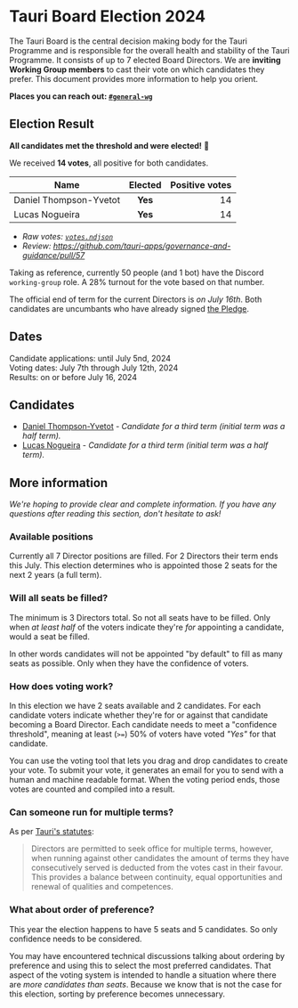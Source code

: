 # Tauri Board Election 2024

<!-- Summary -->

The Tauri Board is the central decision making body for the Tauri Programme and is responsible for the overall health and stability of the Tauri Programme. It consists of up to 7 elected Board Directors.
We are **inviting Working Group members** to cast their vote on which candidates they prefer. This document provides more information to help you orient.

**Places you can reach out: [`#general-wg`][discord-general-wg]**

## Election Result

**All candidates met the threshold and were elected!** 🎉

We received **14 votes**, all positive for both candidates.

| Name                   | Elected | Positive votes |
| ---------------------- | :-----: | -------------: |
| Daniel Thompson-Yvetot | **Yes** |             14 |
| Lucas Nogueira         | **Yes** |             14 |

- _Raw votes: [`votes.ndjson`](./votes.ndjson)_
- _Review: https://github.com/tauri-apps/governance-and-guidance/pull/57_

Taking as reference, currently 50 people (and 1 bot) have the Discord `working-group` role.
A 28% turnout for the vote based on that number.

The official end of term for the current Directors is _on July 16th_. Both candidates are uncumbants who have already signed [the Pledge][tcc-plege].

[tcc-plege]: https://dracc.commonsconservancy.org/0016/

## Dates

Candidate applications: until July 5nd, 2024<br>
Voting dates: July 7th through July 12th, 2024<br>
Results: on or before July 16, 2024

## Candidates

- [Daniel Thompson-Yvetot][daniel-thompson-yvetot] - _Candidate for a third term (initial term was a half term)._
- [Lucas Nogueira][lucas-nogueira] - _Candidate for a third term (initial term was a half term)._

[daniel-thompson-yvetot]: Candidates.md#daniel-thompson-yvetot "Candidates.md - Daniel Thompson-Yvetot"
[lucas-nogueira]: Candidates.md#lucas-nogueira "Candidates.md - Lucas Nogueira"

## More information

_We're hoping to provide clear and complete information. If you have any questions after reading this section, don't hesitate to ask!_

### Available positions

Currently all 7 Director positions are filled. For 2 Directors their term ends this July.
This election determines who is appointed those 2 seats for the next 2 years (a full term).

### Will all seats be filled?

The minimum is 3 Directors total. So not all seats have to be filled. Only when _at least half_ of the voters indicate they're _for_ appointing a candidate, would a seat be filled.

In other words candidates will not be appointed "by default" to fill as many seats as possible. Only when they have the confidence of voters.

### How does voting work?

In this election we have 2 seats available and 2 candidates. For each candidate voters indicate whether they're for or against that candidate becoming a Board Director. Each candidate needs to meet a "confidence threshold", meaning at least (`>=`) 50% of voters have voted _"Yes"_ for that candidate.

You can use the voting tool that lets you drag and drop candidates to create your vote.
To submit your vote, it generates an email for you to send with a human and machine readable format. When the voting period ends, those votes are counted and compiled into a result.

### Can someone run for multiple terms?

As per [Tauri's statutes][statutes-governance]:

> Directors are permitted to seek office for multiple terms, however, when running against other candidates the amount of terms they have consecutively served is deducted from the votes cast in their favour. This provides a balance between continuity, equal opportunities and renewal of qualities and competences.

### What about order of preference?

This year the election happens to have 5 seats and 5 candidates. So only confidence needs to be considered.

You may have encountered technical discussions talking about ordering by preference and using this to select the most preferred candidates. That aspect of the voting system is intended to handle a situation where there are _more candidates than seats_. Because we know that is not the case for this election, sorting by preference becomes unnecessary.

[discord-general-wg]: https://discord.com/channels/616186924390023171/631158878108909588
[statutes-governance]: https://dracc.commonsconservancy.org/0035/#governance "Statutes of Tauri - Governance"
